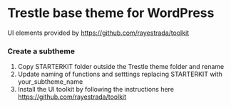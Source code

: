 # Trestle base theme for WordPress
UI elements provided by https://github.com/rayestrada/toolkit

### Create a subtheme
1. Copy STARTERKIT folder outside the Trestle theme folder and rename
3. Update naming of functions and setttings replacing STARTERKIT with your_subtheme_name
3. Install the UI toolkit by following the instructions here https://github.com/rayestrada/toolkit
